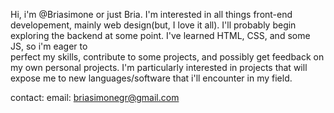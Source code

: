 
Hi, i'm @Briasimone or just Bria. I'm interested in all things front-end developement, 
mainly web design(but, I love it all). I'll probably begin exploring the backend at some point. I've learned HTML, CSS, and some JS, so i'm eager to  
perfect my skills, contribute to some projects, and possibly get feedback on my own personal projects. I'm particularly interested in 
projects that will expose me to new languages/software that i'll encounter in my field. 

contact: 
email: briasimonegr@gmail.com 

<!---
Briasimone/Briasimone is a ✨ special ✨ repository because its `README.md` (this file) appears on your GitHub profile.
You can click the Preview link to take a look at your changes.
--->
